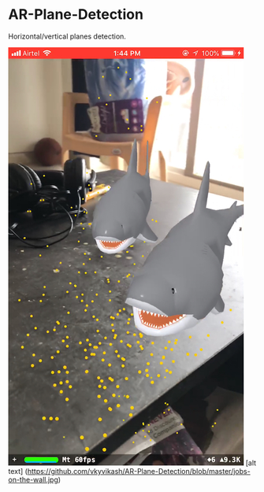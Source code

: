 # AR-Plane-Detection
Horizontal/vertical planes detection.

![alt text](https://github.com/vkyvikash/AR-Plane-Detection/blob/master/SharksOnTable.jpeg) [alt text] (https://github.com/vkyvikash/AR-Plane-Detection/blob/master/jobs-on-the-wall.jpg)
